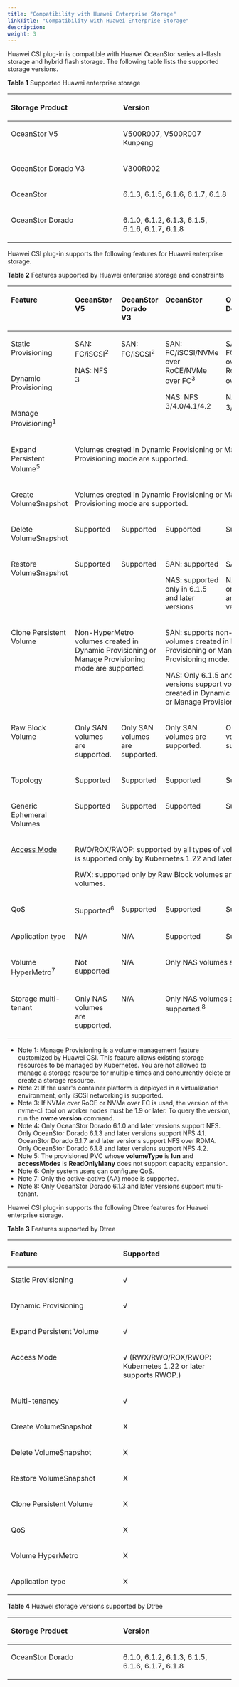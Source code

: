 ```yaml
---
title: "Compatibility with Huawei Enterprise Storage"
linkTitle: "Compatibility with Huawei Enterprise Storage"
description: 
weight: 3
---
```


Huawei CSI plug-in is compatible with Huawei OceanStor series all-flash storage and hybrid flash storage. The following table lists the supported storage versions.

**Table  1**  Supported Huawei enterprise storage

<a name="table993123194920"></a>
<table><thead align="left"><tr id="row1893163144911"><th class="cellrowborder" valign="top" width="50%" id="mcps1.2.3.1.1"><p id="en-us_topic_0150885201_p85821945142912"><a name="en-us_topic_0150885201_p85821945142912"></a><a name="en-us_topic_0150885201_p85821945142912"></a>Storage Product</p>
</th>
<th class="cellrowborder" valign="top" width="50%" id="mcps1.2.3.1.2"><p id="en-us_topic_0150885201_p458218450291"><a name="en-us_topic_0150885201_p458218450291"></a><a name="en-us_topic_0150885201_p458218450291"></a>Version</p>
</th>
</tr>
</thead>
<tbody><tr id="row093253164916"><td class="cellrowborder" valign="top" width="50%" headers="mcps1.2.3.1.1 "><p id="en-us_topic_0150885201_p194271510143119"><a name="en-us_topic_0150885201_p194271510143119"></a><a name="en-us_topic_0150885201_p194271510143119"></a>OceanStor V5</p>
</td>
<td class="cellrowborder" valign="top" width="50%" headers="mcps1.2.3.1.2 "><p id="en-us_topic_0150885201_p16427151073111"><a name="en-us_topic_0150885201_p16427151073111"></a><a name="en-us_topic_0150885201_p16427151073111"></a>V500R007, V500R007 Kunpeng</p>
</td>
</tr>
<tr id="row169322032493"><td class="cellrowborder" valign="top" width="50%" headers="mcps1.2.3.1.1 "><p id="p958616149499"><a name="p958616149499"></a><a name="p958616149499"></a>OceanStor Dorado V3</p>
</td>
<td class="cellrowborder" valign="top" width="50%" headers="mcps1.2.3.1.2 "><p id="p05854142497"><a name="p05854142497"></a><a name="p05854142497"></a>V300R002</p>
</td>
</tr>
<tr id="row096032118493"><td class="cellrowborder" valign="top" width="50%" headers="mcps1.2.3.1.1 "><p id="en-us_topic_0150885201_p112034513115"><a name="en-us_topic_0150885201_p112034513115"></a><a name="en-us_topic_0150885201_p112034513115"></a>OceanStor</p>
</td>
<td class="cellrowborder" valign="top" width="50%" headers="mcps1.2.3.1.2 "><p id="en-us_topic_0150885201_p612014452314"><a name="en-us_topic_0150885201_p612014452314"></a><a name="en-us_topic_0150885201_p612014452314"></a>6.1.3, 6.1.5, 6.1.6, 6.1.7, 6.1.8</p>
</td>
</tr>
<tr id="row17366171818495"><td class="cellrowborder" valign="top" width="50%" headers="mcps1.2.3.1.1 "><p id="p193661118204917"><a name="p193661118204917"></a><a name="p193661118204917"></a>OceanStor Dorado</p>
</td>
<td class="cellrowborder" valign="top" width="50%" headers="mcps1.2.3.1.2 "><p id="p3366618184918"><a name="p3366618184918"></a><a name="p3366618184918"></a>6.1.0, 6.1.2, 6.1.3, 6.1.5, 6.1.6, 6.1.7, 6.1.8</p>
</td>
</tr>
</tbody>
</table>

Huawei CSI plug-in supports the following features for Huawei enterprise storage.

**Table  2**  Features supported by Huawei enterprise storage and constraints

<a name="table14995183994515"></a>
<table><thead align="left"><tr id="row6996173914451"><th class="cellrowborder" valign="top" width="19.88%" id="mcps1.2.6.1.1"><p id="p199961439154519"><a name="p199961439154519"></a><a name="p199961439154519"></a>Feature</p>
</th>
<th class="cellrowborder" valign="top" width="18.759999999999998%" id="mcps1.2.6.1.2"><p id="p09961739124513"><a name="p09961739124513"></a><a name="p09961739124513"></a>OceanStor V5</p>
</th>
<th class="cellrowborder" valign="top" width="19.42%" id="mcps1.2.6.1.3"><p id="p189961739104515"><a name="p189961739104515"></a><a name="p189961739104515"></a>OceanStor Dorado V3</p>
</th>
<th class="cellrowborder" valign="top" width="20.59%" id="mcps1.2.6.1.4"><p id="p1699615397457"><a name="p1699615397457"></a><a name="p1699615397457"></a>OceanStor</p>
</th>
<th class="cellrowborder" valign="top" width="21.349999999999998%" id="mcps1.2.6.1.5"><p id="p11601298188"><a name="p11601298188"></a><a name="p11601298188"></a>OceanStor Dorado</p>
</th>
</tr>
</thead>
<tbody><tr id="row1899683984519"><td class="cellrowborder" valign="top" width="19.88%" headers="mcps1.2.6.1.1 "><p id="p899653994514"><a name="p899653994514"></a><a name="p899653994514"></a>Static Provisioning</p>
</td>
<td class="cellrowborder" rowspan="3" valign="top" width="18.759999999999998%" headers="mcps1.2.6.1.2 "><p id="p86732141719"><a name="p86732141719"></a><a name="p86732141719"></a>SAN: FC/iSCSI<sup id="sup777718253598"><a name="sup777718253598"></a><a name="sup777718253598"></a>2</sup></p>
<p id="p9633201715"><a name="p9633201715"></a><a name="p9633201715"></a>NAS: NFS 3</p>
<p id="p1957941763215"><a name="p1957941763215"></a><a name="p1957941763215"></a></p>
</td>
<td class="cellrowborder" rowspan="3" valign="top" width="19.42%" headers="mcps1.2.6.1.3 "><p id="p3996103915451"><a name="p3996103915451"></a><a name="p3996103915451"></a>SAN: FC/iSCSI<sup id="sup107073234594"><a name="sup107073234594"></a><a name="sup107073234594"></a>2</sup></p>
<p id="p11579201753211"><a name="p11579201753211"></a><a name="p11579201753211"></a></p>
</td>
<td class="cellrowborder" rowspan="3" valign="top" width="20.59%" headers="mcps1.2.6.1.4 "><p id="p12996173920456"><a name="p12996173920456"></a><a name="p12996173920456"></a>SAN: FC/iSCSI/NVMe over RoCE/NVMe over FC<sup id="sup144069810307"><a name="sup144069810307"></a><a name="sup144069810307"></a>3</sup></p>
<p id="p20838142381814"><a name="p20838142381814"></a><a name="p20838142381814"></a>NAS: NFS 3/4.0/4.1/4.2</p>
<p id="p7579181715326"><a name="p7579181715326"></a><a name="p7579181715326"></a></p>
</td>
<td class="cellrowborder" rowspan="3" valign="top" width="21.349999999999998%" headers="mcps1.2.6.1.5 "><p id="p115594419186"><a name="p115594419186"></a><a name="p115594419186"></a>SAN: FC/iSCSI/NVMe over RoCE/NVMe over FC<sup id="sup19167519194320"><a name="sup19167519194320"></a><a name="sup19167519194320"></a>3</sup></p>
<p id="p12839143282719"><a name="p12839143282719"></a><a name="p12839143282719"></a>NAS: NFS 3/4.0/4.1/4.2<sup id="sup5839532102713"><a name="sup5839532102713"></a><a name="sup5839532102713"></a>4</sup></p>
<p id="p757919176329"><a name="p757919176329"></a><a name="p757919176329"></a></p>
</td>
</tr>
<tr id="row49961039174517"><td class="cellrowborder" valign="top" headers="mcps1.2.6.1.1 "><p id="p9996173974516"><a name="p9996173974516"></a><a name="p9996173974516"></a>Dynamic Provisioning</p>
</td>
</tr>
<tr id="row55791517133218"><td class="cellrowborder" valign="top" headers="mcps1.2.6.1.1 "><p id="p3579151783219"><a name="p3579151783219"></a><a name="p3579151783219"></a>Manage Provisioning<sup id="sup113201739217"><a name="sup113201739217"></a><a name="sup113201739217"></a>1</sup></p>
</td>
</tr>
<tr id="row8996539144513"><td class="cellrowborder" valign="top" headers="mcps1.2.6.1.1 "><p id="p49961939194517"><a name="p49961939194517"></a><a name="p49961939194517"></a>Expand Persistent Volume<sup id="sup745085319811"><a name="sup745085319811"></a><a name="sup745085319811"></a>5</sup></p>
</td>
<td class="cellrowborder" colspan="4" valign="top" headers="mcps1.2.6.1.2 mcps1.2.6.1.3 mcps1.2.6.1.4 mcps1.2.6.1.5 "><p id="p071645145119"><a name="p071645145119"></a><a name="p071645145119"></a>Volumes created in Dynamic Provisioning or Manage Provisioning mode are supported.</p>
</td>
</tr>
<tr id="row14996173944518"><td class="cellrowborder" valign="top" headers="mcps1.2.6.1.1 "><p id="p280819372253"><a name="p280819372253"></a><a name="p280819372253"></a>Create VolumeSnapshot</p>
</td>
<td class="cellrowborder" colspan="4" valign="top" headers="mcps1.2.6.1.2 mcps1.2.6.1.3 mcps1.2.6.1.4 mcps1.2.6.1.5 "><p id="p1771745145117"><a name="p1771745145117"></a><a name="p1771745145117"></a>Volumes created in Dynamic Provisioning or Manage Provisioning mode are supported.</p>
</td>
</tr>
<tr id="row1599693916456"><td class="cellrowborder" valign="top" width="19.88%" headers="mcps1.2.6.1.1 "><p id="p49961939184516"><a name="p49961939184516"></a><a name="p49961939184516"></a>Delete VolumeSnapshot</p>
</td>
<td class="cellrowborder" valign="top" width="18.759999999999998%" headers="mcps1.2.6.1.2 "><p id="p2996153934511"><a name="p2996153934511"></a><a name="p2996153934511"></a>Supported</p>
</td>
<td class="cellrowborder" valign="top" width="19.42%" headers="mcps1.2.6.1.3 "><p id="p1499616398455"><a name="p1499616398455"></a><a name="p1499616398455"></a>Supported</p>
</td>
<td class="cellrowborder" valign="top" width="20.59%" headers="mcps1.2.6.1.4 "><p id="p10996183911451"><a name="p10996183911451"></a><a name="p10996183911451"></a>Supported</p>
</td>
<td class="cellrowborder" valign="top" width="21.349999999999998%" headers="mcps1.2.6.1.5 "><p id="p111601529121812"><a name="p111601529121812"></a><a name="p111601529121812"></a>Supported</p>
</td>
</tr>
<tr id="row15996173994516"><td class="cellrowborder" valign="top" width="19.88%" headers="mcps1.2.6.1.1 "><p id="p15997133914455"><a name="p15997133914455"></a><a name="p15997133914455"></a>Restore VolumeSnapshot</p>
</td>
<td class="cellrowborder" valign="top" width="18.759999999999998%" headers="mcps1.2.6.1.2 "><p id="p149971339154511"><a name="p149971339154511"></a><a name="p149971339154511"></a>Supported</p>
</td>
<td class="cellrowborder" valign="top" width="19.42%" headers="mcps1.2.6.1.3 "><p id="p29971639124518"><a name="p29971639124518"></a><a name="p29971639124518"></a>Supported</p>
</td>
<td class="cellrowborder" valign="top" width="20.59%" headers="mcps1.2.6.1.4 "><p id="p199713910459"><a name="p199713910459"></a><a name="p199713910459"></a>SAN: supported</p>
<p id="p33033201414"><a name="p33033201414"></a><a name="p33033201414"></a>NAS: supported only in 6.1.5 and later versions</p>
</td>
<td class="cellrowborder" valign="top" width="21.349999999999998%" headers="mcps1.2.6.1.5 "><p id="p193754331128"><a name="p193754331128"></a><a name="p193754331128"></a>SAN: supported</p>
<p id="p153757331127"><a name="p153757331127"></a><a name="p153757331127"></a>NAS: supported only in 6.1.5 and later versions</p>
</td>
</tr>
<tr id="row19976393452"><td class="cellrowborder" valign="top" headers="mcps1.2.6.1.1 "><p id="p1799710394452"><a name="p1799710394452"></a><a name="p1799710394452"></a>Clone Persistent Volume</p>
</td>
<td class="cellrowborder" colspan="2" valign="top" headers="mcps1.2.6.1.2 mcps1.2.6.1.3 "><p id="p197114535118"><a name="p197114535118"></a><a name="p197114535118"></a>Non-HyperMetro volumes created in Dynamic Provisioning or Manage Provisioning mode are supported.</p>
</td>
<td class="cellrowborder" colspan="2" valign="top" headers="mcps1.2.6.1.4 mcps1.2.6.1.5 "><p id="p17444111738"><a name="p17444111738"></a><a name="p17444111738"></a>SAN: supports non-HyperMetro volumes created in Dynamic Provisioning or Manage Provisioning mode.</p>
<p id="p17444611332"><a name="p17444611332"></a><a name="p17444611332"></a>NAS: Only 6.1.5 and later versions support volumes created in Dynamic Provisioning or Manage Provisioning mode.</p>
</td>
</tr>
<tr id="row253813281571"><td class="cellrowborder" valign="top" width="19.88%" headers="mcps1.2.6.1.1 "><p id="p105391828872"><a name="p105391828872"></a><a name="p105391828872"></a>Raw Block Volume</p>
</td>
<td class="cellrowborder" valign="top" width="18.759999999999998%" headers="mcps1.2.6.1.2 "><p id="p7539162811719"><a name="p7539162811719"></a><a name="p7539162811719"></a>Only SAN volumes are supported.</p>
</td>
<td class="cellrowborder" valign="top" width="19.42%" headers="mcps1.2.6.1.3 "><p id="p12539162810713"><a name="p12539162810713"></a><a name="p12539162810713"></a>Only SAN volumes are supported.</p>
</td>
<td class="cellrowborder" valign="top" width="20.59%" headers="mcps1.2.6.1.4 "><p id="p1353952811711"><a name="p1353952811711"></a><a name="p1353952811711"></a>Only SAN volumes are supported.</p>
</td>
<td class="cellrowborder" valign="top" width="21.349999999999998%" headers="mcps1.2.6.1.5 "><p id="p153913281879"><a name="p153913281879"></a><a name="p153913281879"></a>Only SAN volumes are supported.</p>
</td>
</tr>
<tr id="row76671821015"><td class="cellrowborder" valign="top" width="19.88%" headers="mcps1.2.6.1.1 "><p id="p146673811105"><a name="p146673811105"></a><a name="p146673811105"></a>Topology</p>
</td>
<td class="cellrowborder" valign="top" width="18.759999999999998%" headers="mcps1.2.6.1.2 "><p id="p18667138181019"><a name="p18667138181019"></a><a name="p18667138181019"></a>Supported</p>
</td>
<td class="cellrowborder" valign="top" width="19.42%" headers="mcps1.2.6.1.3 "><p id="p1566710821013"><a name="p1566710821013"></a><a name="p1566710821013"></a>Supported</p>
</td>
<td class="cellrowborder" valign="top" width="20.59%" headers="mcps1.2.6.1.4 "><p id="p106676821018"><a name="p106676821018"></a><a name="p106676821018"></a>Supported</p>
</td>
<td class="cellrowborder" valign="top" width="21.349999999999998%" headers="mcps1.2.6.1.5 "><p id="p166671688101"><a name="p166671688101"></a><a name="p166671688101"></a>Supported</p>
</td>
</tr>
<tr id="row91081351378"><td class="cellrowborder" valign="top" width="19.88%" headers="mcps1.2.6.1.1 "><p id="p1423525343819"><a name="p1423525343819"></a><a name="p1423525343819"></a>Generic Ephemeral Volumes</p>
</td>
<td class="cellrowborder" valign="top" width="18.759999999999998%" headers="mcps1.2.6.1.2 "><p id="p2091319219390"><a name="p2091319219390"></a><a name="p2091319219390"></a>Supported</p>
</td>
<td class="cellrowborder" valign="top" width="19.42%" headers="mcps1.2.6.1.3 "><p id="p15913152193911"><a name="p15913152193911"></a><a name="p15913152193911"></a>Supported</p>
</td>
<td class="cellrowborder" valign="top" width="20.59%" headers="mcps1.2.6.1.4 "><p id="p1691418293913"><a name="p1691418293913"></a><a name="p1691418293913"></a>Supported</p>
</td>
<td class="cellrowborder" valign="top" width="21.349999999999998%" headers="mcps1.2.6.1.5 "><p id="p18914028397"><a name="p18914028397"></a><a name="p18914028397"></a>Supported</p>
</td>
</tr>
<tr id="row59655172115"><td class="cellrowborder" valign="top" headers="mcps1.2.6.1.1 "><p id="p996591717110"><a name="p996591717110"></a><a name="p996591717110"></a><a href="https://kubernetes.io/docs/concepts/storage/persistent-volumes/#access-modes" target="_blank" rel="noopener noreferrer">Access Mode</a></p>
</td>
<td class="cellrowborder" colspan="4" valign="top" headers="mcps1.2.6.1.2 mcps1.2.6.1.3 mcps1.2.6.1.4 mcps1.2.6.1.5 "><p id="p69001214125219"><a name="p69001214125219"></a><a name="p69001214125219"></a>RWO/ROX/RWOP: supported by all types of volumes. RWOP is supported only by Kubernetes 1.22 and later versions.</p>
<p id="p1390021412527"><a name="p1390021412527"></a><a name="p1390021412527"></a>RWX: supported only by Raw Block volumes and NFS volumes.</p>
</td>
</tr>
<tr id="row4749123262619"><td class="cellrowborder" valign="top" width="19.88%" headers="mcps1.2.6.1.1 "><p id="p274993211262"><a name="p274993211262"></a><a name="p274993211262"></a>QoS</p>
</td>
<td class="cellrowborder" valign="top" width="18.759999999999998%" headers="mcps1.2.6.1.2 "><p id="p1374918324264"><a name="p1374918324264"></a><a name="p1374918324264"></a>Supported<sup id="sup112641622162312"><a name="sup112641622162312"></a><a name="sup112641622162312"></a>6</sup></p>
</td>
<td class="cellrowborder" valign="top" width="19.42%" headers="mcps1.2.6.1.3 "><p id="p4749123216266"><a name="p4749123216266"></a><a name="p4749123216266"></a>Supported</p>
</td>
<td class="cellrowborder" valign="top" width="20.59%" headers="mcps1.2.6.1.4 "><p id="p8749203242620"><a name="p8749203242620"></a><a name="p8749203242620"></a>Supported</p>
</td>
<td class="cellrowborder" valign="top" width="21.349999999999998%" headers="mcps1.2.6.1.5 "><p id="p19749123216264"><a name="p19749123216264"></a><a name="p19749123216264"></a>Supported</p>
</td>
</tr>
<tr id="row13606622132720"><td class="cellrowborder" valign="top" width="19.88%" headers="mcps1.2.6.1.1 "><p id="p1760612292716"><a name="p1760612292716"></a><a name="p1760612292716"></a>Application type</p>
</td>
<td class="cellrowborder" valign="top" width="18.759999999999998%" headers="mcps1.2.6.1.2 "><p id="p1960652212711"><a name="p1960652212711"></a><a name="p1960652212711"></a>N/A</p>
</td>
<td class="cellrowborder" valign="top" width="19.42%" headers="mcps1.2.6.1.3 "><p id="p136063224270"><a name="p136063224270"></a><a name="p136063224270"></a>N/A</p>
</td>
<td class="cellrowborder" valign="top" width="20.59%" headers="mcps1.2.6.1.4 "><p id="p1360619224273"><a name="p1360619224273"></a><a name="p1360619224273"></a>Supported</p>
</td>
<td class="cellrowborder" valign="top" width="21.349999999999998%" headers="mcps1.2.6.1.5 "><p id="p1960622242718"><a name="p1960622242718"></a><a name="p1960622242718"></a>Supported</p>
</td>
</tr>
<tr id="row17943182222817"><td class="cellrowborder" valign="top" headers="mcps1.2.6.1.1 "><p id="p79432225287"><a name="p79432225287"></a><a name="p79432225287"></a>Volume HyperMetro<sup id="sup3481527112310"><a name="sup3481527112310"></a><a name="sup3481527112310"></a>7</sup></p>
</td>
<td class="cellrowborder" valign="top" headers="mcps1.2.6.1.2 "><p id="p09431322152815"><a name="p09431322152815"></a><a name="p09431322152815"></a>Not supported</p>
</td>
<td class="cellrowborder" valign="top" headers="mcps1.2.6.1.3 "><p id="p5943522142818"><a name="p5943522142818"></a><a name="p5943522142818"></a>N/A</p>
</td>
<td class="cellrowborder" colspan="2" valign="top" headers="mcps1.2.6.1.4 mcps1.2.6.1.5 "><p id="p794313221284"><a name="p794313221284"></a><a name="p794313221284"></a>Only NAS volumes are supported.</p>
</td>
</tr>
<tr id="row8191849183619"><td class="cellrowborder" valign="top" headers="mcps1.2.6.1.1 "><p id="p81912491363"><a name="p81912491363"></a><a name="p81912491363"></a>Storage multi-tenant</p>
</td>
<td class="cellrowborder" valign="top" headers="mcps1.2.6.1.2 "><p id="p177194510519"><a name="p177194510519"></a><a name="p177194510519"></a>Only NAS volumes are supported.</p>
</td>
<td class="cellrowborder" valign="top" headers="mcps1.2.6.1.3 "><p id="p219124920369"><a name="p219124920369"></a><a name="p219124920369"></a>N/A</p>
</td>
<td class="cellrowborder" colspan="2" valign="top" headers="mcps1.2.6.1.4 mcps1.2.6.1.5 "><p id="p15191349103613"><a name="p15191349103613"></a><a name="p15191349103613"></a>Only NAS volumes are supported.<sup id="sup17837133182311"><a name="sup17837133182311"></a><a name="sup17837133182311"></a>8</sup></p>
</td>
</tr>
</tbody>
</table>

-   Note 1: Manage Provisioning is a volume management feature customized by Huawei CSI. This feature allows existing storage resources to be managed by Kubernetes. You are not allowed to manage a storage resource for multiple times and concurrently delete or create a storage resource.
-   Note 2: If the user's container platform is deployed in a virtualization environment, only iSCSI networking is supported.
-   Note 3: If NVMe over RoCE or NVMe over FC is used, the version of the nvme-cli tool on worker nodes must be 1.9 or later. To query the version, run the  **nvme version**  command.
-   Note 4: Only OceanStor Dorado 6.1.0 and later versions support NFS. Only OceanStor Dorado 6.1.3 and later versions support NFS 4.1. OceanStor Dorado 6.1.7 and later versions support NFS over RDMA. Only OceanStor Dorado 6.1.8 and later versions support NFS 4.2.
-   Note 5: The provisioned PVC whose  **volumeType**  is  **lun**  and  **accessModes**  is  **ReadOnlyMany**  does not support capacity expansion.
-   Note 6: Only system users can configure QoS.
-   Note 7: Only the active-active \(AA\) mode is supported.
-   Note 8: Only OceanStor Dorado 6.1.3 and later versions support multi-tenant.

Huawei CSI plug-in supports the following Dtree features for Huawei enterprise storage.

**Table  3**  Features supported by Dtree

<a name="table17535153417812"></a>
<table><thead align="left"><tr id="row753517341082"><th class="cellrowborder" valign="top" width="50%" id="mcps1.2.3.1.1"><p id="p1053517341819"><a name="p1053517341819"></a><a name="p1053517341819"></a>Feature</p>
</th>
<th class="cellrowborder" valign="top" width="50%" id="mcps1.2.3.1.2"><p id="p453514341681"><a name="p453514341681"></a><a name="p453514341681"></a>Supported</p>
</th>
</tr>
</thead>
<tbody><tr id="row1541413531981"><td class="cellrowborder" valign="top" width="50%" headers="mcps1.2.3.1.1 "><p id="p151mcpsimp"><a name="p151mcpsimp"></a><a name="p151mcpsimp"></a>Static Provisioning</p>
</td>
<td class="cellrowborder" valign="top" width="50%" headers="mcps1.2.3.1.2 "><p id="p154mcpsimp"><a name="p154mcpsimp"></a><a name="p154mcpsimp"></a>√</p>
</td>
</tr>
<tr id="row241417531381"><td class="cellrowborder" valign="top" width="50%" headers="mcps1.2.3.1.1 "><p id="p157mcpsimp"><a name="p157mcpsimp"></a><a name="p157mcpsimp"></a>Dynamic Provisioning</p>
</td>
<td class="cellrowborder" valign="top" width="50%" headers="mcps1.2.3.1.2 "><p id="p159mcpsimp"><a name="p159mcpsimp"></a><a name="p159mcpsimp"></a>√</p>
</td>
</tr>
<tr id="row341412531489"><td class="cellrowborder" valign="top" width="50%" headers="mcps1.2.3.1.1 "><p id="p162mcpsimp"><a name="p162mcpsimp"></a><a name="p162mcpsimp"></a>Expand Persistent Volume</p>
</td>
<td class="cellrowborder" valign="top" width="50%" headers="mcps1.2.3.1.2 "><p id="p165mcpsimp"><a name="p165mcpsimp"></a><a name="p165mcpsimp"></a>√</p>
</td>
</tr>
<tr id="row104141753384"><td class="cellrowborder" valign="top" width="50%" headers="mcps1.2.3.1.1 "><p id="p168mcpsimp"><a name="p168mcpsimp"></a><a name="p168mcpsimp"></a>Access Mode</p>
</td>
<td class="cellrowborder" valign="top" width="50%" headers="mcps1.2.3.1.2 "><p id="p170mcpsimp"><a name="p170mcpsimp"></a><a name="p170mcpsimp"></a>√ (RWX/RWO/ROX/RWOP: Kubernetes 1.22 or later supports RWOP.)</p>
</td>
</tr>
<tr id="row7414145315813"><td class="cellrowborder" valign="top" width="50%" headers="mcps1.2.3.1.1 "><p id="p174mcpsimp"><a name="p174mcpsimp"></a><a name="p174mcpsimp"></a>Multi-tenancy</p>
</td>
<td class="cellrowborder" valign="top" width="50%" headers="mcps1.2.3.1.2 "><p id="p176mcpsimp"><a name="p176mcpsimp"></a><a name="p176mcpsimp"></a>√</p>
</td>
</tr>
<tr id="row1741418531812"><td class="cellrowborder" valign="top" width="50%" headers="mcps1.2.3.1.1 "><p id="p179mcpsimp"><a name="p179mcpsimp"></a><a name="p179mcpsimp"></a>Create VolumeSnapshot</p>
</td>
<td class="cellrowborder" valign="top" width="50%" headers="mcps1.2.3.1.2 "><p id="p181mcpsimp"><a name="p181mcpsimp"></a><a name="p181mcpsimp"></a>X</p>
</td>
</tr>
<tr id="row124142534814"><td class="cellrowborder" valign="top" width="50%" headers="mcps1.2.3.1.1 "><p id="p184mcpsimp"><a name="p184mcpsimp"></a><a name="p184mcpsimp"></a>Delete VolumeSnapshot</p>
</td>
<td class="cellrowborder" valign="top" width="50%" headers="mcps1.2.3.1.2 "><p id="p186mcpsimp"><a name="p186mcpsimp"></a><a name="p186mcpsimp"></a>X</p>
</td>
</tr>
<tr id="row194141853587"><td class="cellrowborder" valign="top" width="50%" headers="mcps1.2.3.1.1 "><p id="p189mcpsimp"><a name="p189mcpsimp"></a><a name="p189mcpsimp"></a>Restore VolumeSnapshot</p>
</td>
<td class="cellrowborder" valign="top" width="50%" headers="mcps1.2.3.1.2 "><p id="p191mcpsimp"><a name="p191mcpsimp"></a><a name="p191mcpsimp"></a>X</p>
</td>
</tr>
<tr id="row2041411533814"><td class="cellrowborder" valign="top" width="50%" headers="mcps1.2.3.1.1 "><p id="p194mcpsimp"><a name="p194mcpsimp"></a><a name="p194mcpsimp"></a>Clone Persistent Volume</p>
</td>
<td class="cellrowborder" valign="top" width="50%" headers="mcps1.2.3.1.2 "><p id="p197mcpsimp"><a name="p197mcpsimp"></a><a name="p197mcpsimp"></a>X</p>
</td>
</tr>
<tr id="row1441414539814"><td class="cellrowborder" valign="top" width="50%" headers="mcps1.2.3.1.1 "><p id="p200mcpsimp"><a name="p200mcpsimp"></a><a name="p200mcpsimp"></a>QoS</p>
</td>
<td class="cellrowborder" valign="top" width="50%" headers="mcps1.2.3.1.2 "><p id="p202mcpsimp"><a name="p202mcpsimp"></a><a name="p202mcpsimp"></a>X</p>
</td>
</tr>
<tr id="row04141953984"><td class="cellrowborder" valign="top" width="50%" headers="mcps1.2.3.1.1 "><p id="p205mcpsimp"><a name="p205mcpsimp"></a><a name="p205mcpsimp"></a>Volume HyperMetro</p>
</td>
<td class="cellrowborder" valign="top" width="50%" headers="mcps1.2.3.1.2 "><p id="p207mcpsimp"><a name="p207mcpsimp"></a><a name="p207mcpsimp"></a>X</p>
</td>
</tr>
<tr id="row84129531881"><td class="cellrowborder" valign="top" width="50%" headers="mcps1.2.3.1.1 "><p id="p210mcpsimp"><a name="p210mcpsimp"></a><a name="p210mcpsimp"></a>Application type</p>
</td>
<td class="cellrowborder" valign="top" width="50%" headers="mcps1.2.3.1.2 "><p id="p212mcpsimp"><a name="p212mcpsimp"></a><a name="p212mcpsimp"></a>X</p>
</td>
</tr>
</tbody>
</table>

**Table  4**  Huawei storage versions supported by Dtree

<a name="table120mcpsimp"></a>
<table><thead align="left"><tr id="row126mcpsimp"><th class="cellrowborder" valign="top" width="50%" id="mcps1.2.3.1.1"><p id="p128mcpsimp"><a name="p128mcpsimp"></a><a name="p128mcpsimp"></a>Storage Product</p>
</th>
<th class="cellrowborder" valign="top" width="50%" id="mcps1.2.3.1.2"><p id="p130mcpsimp"><a name="p130mcpsimp"></a><a name="p130mcpsimp"></a>Version</p>
</th>
</tr>
</thead>
<tbody><tr id="row132mcpsimp"><td class="cellrowborder" valign="top" width="50%" headers="mcps1.2.3.1.1 "><p id="p134mcpsimp"><a name="p134mcpsimp"></a><a name="p134mcpsimp"></a>OceanStor Dorado</p>
</td>
<td class="cellrowborder" valign="top" width="50%" headers="mcps1.2.3.1.2 "><p id="p136mcpsimp"><a name="p136mcpsimp"></a><a name="p136mcpsimp"></a>6.1.0, 6.1.2, 6.1.3, 6.1.5, 6.1.6, 6.1.7, 6.1.8</p>
</td>
</tr>
</tbody>
</table>

